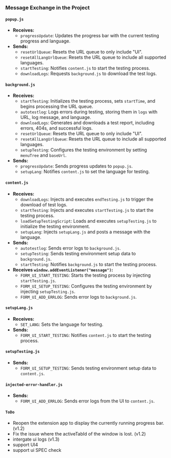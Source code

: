 ### Message Exchange in the Project

#### `popup.js`
- **Receives:**
  - `progressUpdate`: Updates the progress bar with the current testing progress and language.
- **Sends:**
  - `resetUrlQueue`: Resets the URL queue to only include "UI".
  - `resetAllLangUrlQueue`: Resets the URL queue to include all supported languages.
  - `startTesting`: Notifies `content.js` to start the testing process.
  - `downloadLogs`: Requests `background.js` to download the test logs.

#### `background.js`
- **Receives:**
  - `startTesting`: Initializes the testing process, sets `startTime`, and begins processing the URL queue.
  - `autotestlog`: Logs errors during testing, storing them in `logs` with URL, log message, and language.
  - `downloadLogs`: Generates and downloads a test report, including errors, 404s, and successful logs.
  - `resetUrlQueue`: Resets the URL queue to only include "UI".
  - `resetAllLangUrlQueue`: Resets the URL queue to include all supported languages.
  - `setupTesting`: Configures the testing environment by setting `menuTree` and `baseUrl`.
- **Sends:**
  - `progressUpdate`: Sends progress updates to `popup.js`.
  - `setupLang`: Notifies `content.js` to set the language for testing.

#### `content.js`
- **Receives:**
  - `downloadLogs`: Injects and executes `endTesting.js` to trigger the download of test logs.
  - `startTesting`: Injects and executes `startTesting.js` to start the testing process.
  - `loadSetupTestingScript`: Loads and executes `setupTesting.js` to initialize the testing environment.
  - `setupLang`: Injects `setupLang.js` and posts a message with the language.
- **Sends:**
  - `autotestlog`: Sends error logs to `background.js`.
  - `setupTesting`: Sends testing environment setup data to `background.js`.
  - `startTesting`: Notifies `background.js` to start the testing process.
- **Receives `window.addEventListener("message")`:**
  - `FORM_UI_START_TESTING`: Starts the testing process by injecting `startTesting.js`.
  - `FORM_UI_SETUP_TESTING`: Configures the testing environment by injecting `setupTesting.js`.
  - `FORM_UI_ADD_ERRLOG`: Sends error logs to `background.js`.

#### `setupLang.js`
- **Receives:**
  - `SET_LANG`: Sets the language for testing.
- **Sends:**
  - `FORM_UI_START_TESTING`: Notifies `content.js` to start the testing process.

#### `setupTesting.js`
- **Sends:**
  - `FORM_UI_SETUP_TESTING`: Sends testing environment setup data to `content.js`.

#### `injected-error-handler.js`
- **Sends:**
  - `FORM_UI_ADD_ERRLOG`: Sends error logs from the UI to `content.js`.

#### `ToDo`
  - Reopen the extension app to display the currently running progress bar. (v1.2)
  - Fix the issue where the activeTabId of the window is lost. (v1.2)
  - intergate ui logs (v1.3)
  - support UI4
  - support ui SPEC check
  
